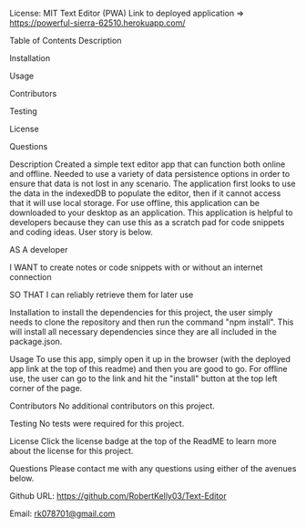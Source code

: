 License: MIT
Text Editor (PWA)
Link to deployed application => https://powerful-sierra-62510.herokuapp.com/

Table of Contents
Description

Installation

Usage

Contributors

Testing

License

Questions

Description
Created a simple text editor app that can function both online and offline. Needed to use a variety of data persistence options in order to ensure that data is not lost in any scenario. The application first looks to use the data in the indexedDB to populate the editor, then if it cannot access that it will use local storage. For use offline, this application can be downloaded to your desktop as an application. This application is helpful to developers because they can use this as a scratch pad for code snippets and coding ideas. User story is below.

AS A developer

I WANT to create notes or code snippets with or without an internet connection

SO THAT I can reliably retrieve them for later use

Installation
to install the dependencies for this project, the user simply needs to clone the repository and then run the command "npm install". This will install all necessary dependencies since they are all included in the package.json.

Usage
To use this app, simply open it up in the browser (with the deployed app link at the top of this readme) and then you are good to go. For offline use, the user can go to the link and hit the "install" button at the top left corner of the page.

Contributors
No additional contributors on this project.

Testing
No tests were required for this project.

License
Click the license badge at the top of the ReadME to learn more about the license for this project.

Questions
Please contact me with any questions using either of the avenues below.

Github URL: https://github.com/RobertKelly03/Text-Editor

Email: rk078701@gmail.com